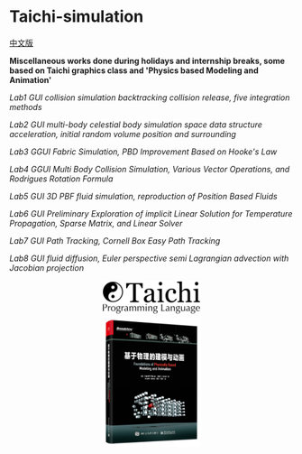 # Taichi-simulation

[中文版](README_zh.md)

**Miscellaneous works done during holidays and internship breaks, some based on Taichi graphics class and 'Physics based Modeling and Animation'**

*Lab1 GUI collision simulation backtracking collision release, five integration methods*

*Lab2 GUI multi-body celestial body simulation space data structure acceleration, initial random volume position and surrounding*

*Lab3 GGUI Fabric Simulation, PBD Improvement Based on Hooke's Law*

*Lab4 GGUI Multi Body Collision Simulation, Various Vector Operations, and Rodrigues Rotation Formula*

*Lab5 GUI 3D PBF fluid simulation, reproduction of Position Based Fluids*

*Lab6 GUI Preliminary Exploration of implicit Linear Solution for Temperature Propagation, Sparse Matrix, and Linear Solver*

*Lab7 GUI Path Tracking, Cornell Box Easy Path Tracking*

*Lab8 GUI fluid diffusion, Euler perspective semi Lagrangian advection with Jacobian projection*

<div align=center>
<img src="https://github.com/1242857339/Taichi-simulation/blob/main/taichi.png" width = "35%" height = "35%" />
</div>

<div align=center>
<img src="https://github.com/1242857339/Taichi-simulation/blob/main/book.jpg" width = "35%" height = "35%" />
</div>
